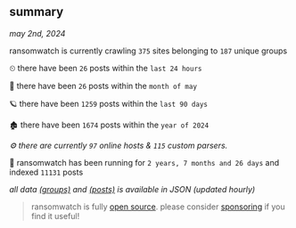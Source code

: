 
## summary
_may 2nd, 2024_

ransomwatch is currently crawling `375` sites belonging to `187` unique groups

⏲ there have been `26` posts within the `last 24 hours`

🦈 there have been `26` posts within the `month of may`

🪐 there have been `1259` posts within the `last 90 days`

🏚 there have been `1674` posts within the `year of 2024`

_⚙️ there are currently `97` online hosts & `115` custom parsers._

🦕 ransomwatch has been running for `2 years, 7 months and 26 days` and indexed `11131` posts

_all data  [(groups)](http://ransomwhat.telemetry.ltd/groups) and [(posts)](http://ransomwhat.telemetry.ltd/posts) is available in JSON (updated hourly)_

> ransomwatch is fully [open source](https://github.com/joshhighet/ransomwatch#ransomwatch--). please consider [sponsoring](https://github.com/sponsors/joshhighet) if you find it useful!
